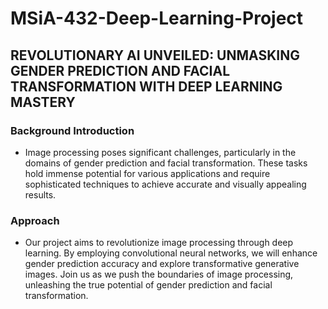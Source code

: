 # MSiA-432-Deep-Learning-Project

## REVOLUTIONARY AI UNVEILED: UNMASKING GENDER PREDICTION AND FACIAL TRANSFORMATION WITH DEEP LEARNING MASTERY

### Background Introduction

- Image processing poses significant challenges, particularly in the domains of gender prediction and facial transformation. These tasks hold immense potential for various applications and require sophisticated techniques to achieve accurate and visually appealing results.

### Approach

- Our project aims to revolutionize image processing through deep learning. By employing convolutional neural networks, we will enhance gender prediction accuracy and explore transformative generative images. Join us as we push the boundaries of image processing, unleashing the true potential of gender prediction and facial transformation.
